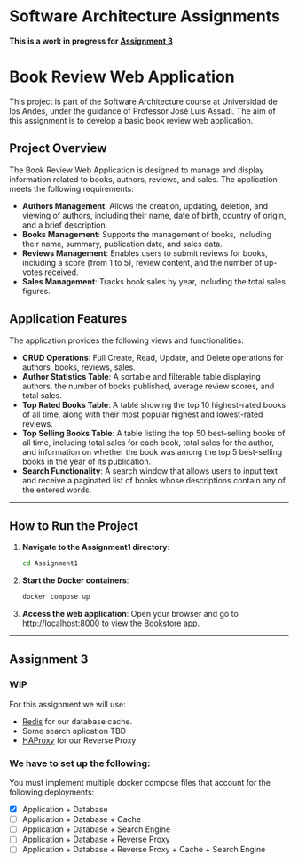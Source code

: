 # Software Architecture Assignments

**This is a work in progress for [Assignment 3](#assignment-3)**

# Book Review Web Application

This project is part of the Software Architecture course at Universidad de los Andes, under the guidance of Professor José Luis Assadi. The aim of this assignment is to develop a basic book review web application.

## Project Overview

The Book Review Web Application is designed to manage and display information related to books, authors, reviews, and sales. The application meets the following requirements:

- **Authors Management**: Allows the creation, updating, deletion, and viewing of authors, including their name, date of birth, country of origin, and a brief description.
- **Books Management**: Supports the management of books, including their name, summary, publication date, and sales data.
- **Reviews Management**: Enables users to submit reviews for books, including a score (from 1 to 5), review content, and the number of up-votes received.
- **Sales Management**: Tracks book sales by year, including the total sales figures.

## Application Features

The application provides the following views and functionalities:

- **CRUD Operations**: Full Create, Read, Update, and Delete operations for authors, books, reviews, sales.
- **Author Statistics Table**: A sortable and filterable table displaying authors, the number of books published, average review scores, and total sales.
- **Top Rated Books Table**: A table showing the top 10 highest-rated books of all time, along with their most popular highest and lowest-rated reviews.
- **Top Selling Books Table**: A table listing the top 50 best-selling books of all time, including total sales for each book, total sales for the author, and information on whether the book was among the top 5 best-selling books in the year of its publication.
- **Search Functionality**: A search window that allows users to input text and receive a paginated list of books whose descriptions contain any of the entered words.

---

## How to Run the Project

1. **Navigate to the Assignment1 directory**:
   ```bash
   cd Assignment1
   ```

2. **Start the Docker containers**:
   ```bash
   docker compose up
   ```

3. **Access the web application**: Open your browser and go to [http://localhost:8000](http://localhost:8000) to view the Bookstore app.

---

## Assignment 3
### **WIP**

For this assignment we will use:

- [Redis](https://redis.io/) for our database cache.
- Some search aplication TBD
- [HAProxy](https://www.haproxy.org/) for our Reverse Proxy

### We have to set up the following:
You must implement multiple docker compose files that account for
the following deployments:
- [x] Application + Database
- [ ] Application + Database + Cache
- [ ] Application + Database + Search Engine
- [ ] Application + Database + Reverse Proxy
- [ ] Application + Database + Reverse Proxy + Cache + Search Engine
